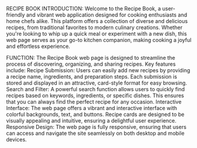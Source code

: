 RECIPE BOOK
INTRODUCTION:
Welcome to the Recipe Book, a user-friendly and vibrant web application designed for cooking enthusiasts and home chefs alike. 
This platform offers a collection of diverse and delicious recipes, from traditional favorites to modern culinary creations. 
Whether you're looking to whip up a quick meal or experiment with a new dish, this web page serves as your go-to kitchen companion, making cooking a joyful and effortless experience.

FUNCTION:
The Recipe Book web page is designed to streamline the process of discovering, organizing, and sharing recipes. Key features include:
Recipe Submission: Users can easily add new recipes by providing a recipe name, ingredients, and preparation steps. Each submission is stored and displayed in an attractive, card-style format for easy browsing.
Search and Filter: A powerful search function allows users to quickly find recipes based on keywords, ingredients, or specific dishes. This ensures that you can always find the perfect recipe for any occasion.
Interactive Interface: The web page offers a vibrant and interactive interface with colorful backgrounds, text, and buttons. Recipe cards are designed to be visually appealing and intuitive, ensuring a delightful user experience.
Responsive Design: The web page is fully responsive, ensuring that users can access and navigate the site seamlessly on both desktop and mobile devices.

